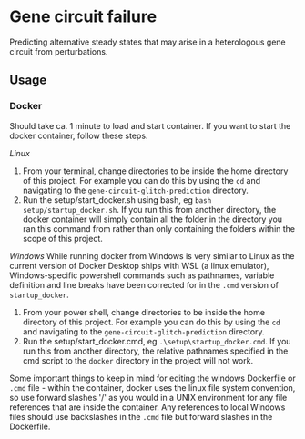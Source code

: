 # Gene circuit failure

Predicting alternative steady states that may arise in a heterologous gene circuit from perturbations.

## Usage

### Docker

Should take ca. 1 minute to load and start container. If you want to start the docker container, follow these steps.

_Linux_
1. From your terminal, change directories to be inside the home directory of this project. For example you can do this by using the `cd` and navigating to the `gene-circuit-glitch-prediction` directory.
2. Run the setup/start_docker.sh using bash, eg `bash setup/startup_docker.sh`. If you run this from another directory, the docker container will simply contain all the folder in the directory you ran this command from rather than only containing the folders within the scope of this project.


_Windows_
While running docker from Windows is very similar to Linux as the current version of Docker Desktop ships with WSL (a linux emulator), Windows-specific powershell commands such as pathnames, variable definition and line breaks have been corrected for in the `.cmd` version of `startup_docker`.
1. From your power shell, change directories to be inside the home directory of this project. For example you can do this by using the `cd` and navigating to the `gene-circuit-glitch-prediction` directory.
2. Run the setup/start_docker.cmd, eg `.\setup\startup_docker.cmd`. If you run this from another directory, the relative pathnames specified in the cmd script to the `docker` directory in the project will not work.

Some important things to keep in mind for editing the windows Dockerfile or `.cmd` file - within the container, docker uses the linux file system convention, so use forward slashes '/' as you would in a UNIX environment for any file references that are inside the container. Any references to local Windows files should use backslashes in the `.cmd` file but forward slashes in the Dockerfile.
